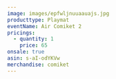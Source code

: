 ```yaml
---
image: images/epfwljnuuaauajs.jpg
producttype: Playmat
eventName: Air Comiket 2
pricings:
  - quantity: 1
    price: 65
onsale: true
asin: s-aI-odYKVw
merchandise: comiket
---
```

